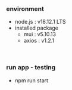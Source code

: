 ### environment

- node.js : v18.12.1 LTS
- installed package
  - mui : v5.10.13
  - axios : v1.2.1

<br>

### run app - testing

- npm run start
